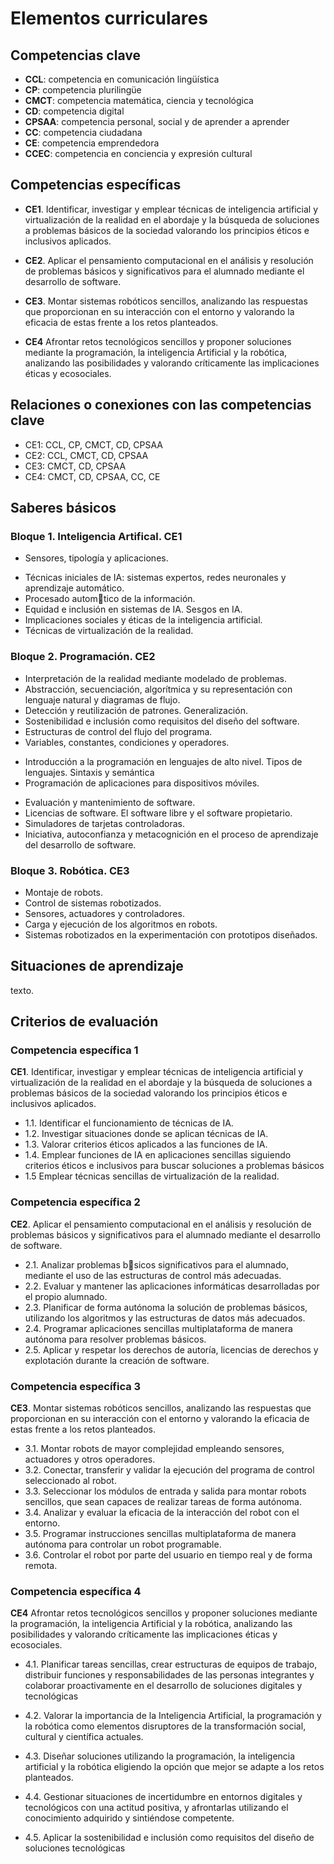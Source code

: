 # Elementos curriculares

## Competencias clave

* **CCL**: competencia en comunicación lingüística
* **CP**: competencia plurilingüe
* **CMCT**: competencia matemática, ciencia y tecnológica
* **CD**: competencia digital
* **CPSAA**: competencia personal, social y de aprender a aprender
* **CC**: competencia ciudadana
* **CE**: competencia emprendedora
* **CCEC**: competencia en conciencia y expresión cultural

## Competencias específicas

* **CE1**. Identificar, investigar y emplear técnicas de inteligencia artificial y virtualización de la realidad en el abordaje y la búsqueda de soluciones a problemas básicos de la sociedad valorando los principios éticos e inclusivos aplicados.

* **CE2**. Aplicar el pensamiento computacional en el análisis y resolución de problemas básicos y significativos para el alumnado mediante el desarrollo de software.

* **CE3**. Montar sistemas robóticos sencillos, analizando las respuestas que proporcionan en su interacción con el entorno y valorando la eficacia de estas frente a los retos planteados. 

* **CE4** Afrontar retos tecnológicos sencillos y proponer soluciones mediante la programación, la inteligencia Artificial y la robótica, analizando las posibilidades y valorando críticamente las implicaciones éticas y ecosociales.

## Relaciones o conexiones con las competencias clave

* CE1: CCL, CP, CMCT, CD, CPSAA
* CE2: CCL, CMCT, CD, CPSAA
* CE3: CMCT, CD, CPSAA
* CE4: CMCT, CD, CPSAA, CC, CE

## Saberes básicos

### Bloque 1. Inteligencia Artifical. CE1

<!--El aprendizaje en sistemas biológicos. Decisiones y libre albedrío. [2]-->
* Sensores, tipología y aplicaciones.
<!--* Fundamentos de la IA. Árboles de decisión. big data, redes neuronales. [2]-->
* Técnicas iniciales de IA: sistemas expertos, redes neuronales y aprendizaje automático.
* Procesado autom􀁩tico de la información.
* Equidad e inclusión en sistemas de IA. Sesgos en IA.
* Implicaciones sociales y éticas de la inteligencia artificial.
* Técnicas de virtualización de la realidad.

### Bloque 2. Programación. CE2

<!--* Habilidades del pensamiento computacional-->
* Interpretación de la realidad mediante modelado de problemas.
* Abstracción, secuenciación, algorítmica y su representación con lenguaje natural y diagramas de flujo.
* Detección y reutilización de patrones. Generalización.
* Sostenibilidad e inclusión como requisitos del diseño del software.
* Estructuras de control del flujo del programa.
* Variables, constantes, condiciones y operadores.
<!--* Programación por bloques: composición de las estructuras b􀁩sicas
y encaje de bloques.-->
* Introducción a la programación en lenguajes de alto nivel. Tipos de lenguajes. Sintaxis y semántica
* Programación de aplicaciones para dispositivos móviles.
<!--* An􀁩lisis y validación de soft􀁚are.-->
* Evaluación y mantenimiento de software.
* Licencias de software. El software libre y el software propietario.
* Simuladores de tarjetas controladoras.
* Iniciativa, autoconfianza y metacognición en el proceso de aprendizaje del desarrollo de software.

### Bloque 3. Robótica. CE3

<!--* Robots: tipos, grados de libertad y características técnicas b􀁩sicas.-->
* Montaje de robots.
* Control de sistemas robotizados.
* Sensores, actuadores y controladores.
* Carga y ejecución de los algoritmos en robots.
* Sistemas robotizados en la experimentación con prototipos diseñados.

## Situaciones de aprendizaje

texto.

## Criterios de evaluación

### Competencia específica 1

**CE1**. Identificar, investigar y emplear técnicas de inteligencia artificial y virtualización de la realidad en el abordaje y la búsqueda de soluciones a problemas básicos de la sociedad valorando los principios éticos e inclusivos aplicados.

* 1.1. Identificar el funcionamiento de técnicas de IA.
* 1.2. Investigar situaciones donde se aplican técnicas de IA.
* 1.3. Valorar criterios éticos aplicados a las funciones de IA.
* 1.4. Emplear funciones de IA en aplicaciones sencillas siguiendo criterios éticos e inclusivos para buscar soluciones a problemas básicos
* 1.5 Emplear técnicas sencillas de virtualización de la realidad.

### Competencia específica 2

**CE2**. Aplicar el pensamiento computacional en el análisis y resolución de problemas básicos y significativos para el alumnado mediante el desarrollo de software.

* 2.1. Analizar problemas b􀁩sicos significativos para el alumnado, mediante el uso de las estructuras de control más adecuadas.
* 2.2. Evaluar y mantener las aplicaciones informáticas desarrolladas por el propio alumnado.
* 2.3. Planificar de forma autónoma la solución de problemas básicos, utilizando los algoritmos y las estructuras de datos más adecuados.
* 2.4. Programar aplicaciones sencillas multiplataforma de manera autónoma para resolver problemas básicos.
* 2.5. Aplicar y respetar los derechos de autoría, licencias de derechos y explotación durante la creación de software.

### Competencia específica 3

**CE3**. Montar sistemas robóticos sencillos, analizando las respuestas que proporcionan en su interacción con el entorno y valorando la eficacia de estas frente a los retos planteados. 

* 3.1. Montar robots de mayor complejidad empleando sensores, actuadores y otros operadores.
* 3.2. Conectar, transferir y validar la ejecución del programa de control seleccionado al robot.
* 3.3. Seleccionar los módulos de entrada y salida para montar robots sencillos, que sean capaces de realizar tareas de forma autónoma.
* 3.4. Analizar y evaluar la eficacia de la interacción del robot con el entorno.
* 3.5. Programar instrucciones sencillas multiplataforma de manera autónoma para controlar un robot programable.
* 3.6. Controlar el robot por parte del usuario en tiempo real y de forma remota.

### Competencia específica 4

**CE4** Afrontar retos tecnológicos sencillos y proponer soluciones mediante la programación, la inteligencia Artificial y la robótica, analizando las posibilidades y valorando críticamente las implicaciones éticas y ecosociales.

* 4.1. Planificar tareas sencillas, crear estructuras de equipos de trabajo, distribuir funciones y responsabilidades de las personas integrantes y colaborar proactivamente en el desarrollo de soluciones digitales y tecnológicas

* 4.2. Valorar la importancia de la Inteligencia Artificial, la programación y la robótica como elementos disruptores de la transformación social, cultural y científica actuales.

* 4.3. Diseñar soluciones utilizando la programación, la inteligencia artificial y la robótica eligiendo la opción que mejor se adapte a los retos planteados.

* 4.4. Gestionar situaciones de incertidumbre en entornos digitales y tecnológicos con una actitud positiva, y afrontarlas utilizando el conocimiento adquirido y sintiéndose competente.

* 4.5. Aplicar la sostenibilidad e inclusión como requisitos del diseño de soluciones tecnológicas